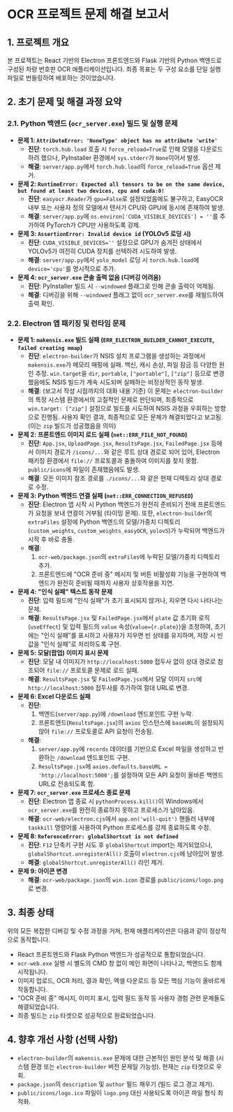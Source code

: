 # OCR 프로젝트 문제 해결 보고서

## 1. 프로젝트 개요
본 프로젝트는 React 기반의 Electron 프론트엔드와 Flask 기반의 Python 백엔드로 구성된 차량 번호판 OCR 애플리케이션입니다. 최종 목표는 두 구성 요소를 단일 실행 파일로 번들링하여 배포하는 것이었습니다.

## 2. 초기 문제 및 해결 과정 요약

### 2.1. Python 백엔드 (`ocr_server.exe`) 빌드 및 실행 문제
*   **문제 1: `AttributeError: 'NoneType' object has no attribute 'write'`**
    *   **진단**: `torch.hub.load` 호출 시 `force_reload=True`로 인해 모델을 다운로드하려 했으나, PyInstaller 환경에서 `sys.stderr`가 `None`이어서 발생.
    *   **해결**: `server/app.py`에서 `torch.hub.load`의 `force_reload=True` 옵션 제거.
*   **문제 2: `RuntimeError: Expected all tensors to be on the same device, but found at least two devices, cpu and cuda:0!`**
    *   **진단**: `easyocr.Reader`가 `gpu=False`로 설정되었음에도 불구하고, EasyOCR 내부 또는 사용자 정의 모델에서 텐서가 CPU와 GPU에 동시에 존재하여 발생.
    *   **해결**: `server/app.py`에 `os.environ['CUDA_VISIBLE_DEVICES'] = ''`를 추가하여 PyTorch가 CPU만 사용하도록 강제.
*   **문제 3: `AssertionError: Invalid device id` (YOLOv5 로딩 시)**
    *   **진단**: `CUDA_VISIBLE_DEVICES=''` 설정으로 GPU가 숨겨진 상태에서 YOLOv5가 여전히 CUDA 장치를 선택하려 시도하여 발생.
    *   **해결**: `server/app.py`에서 `yolo_model` 로딩 시 `torch.hub.load`에 `device='cpu'`를 명시적으로 추가.
*   **문제 4: `ocr_server.exe` 콘솔 출력 없음 (디버깅 어려움)**
    *   **진단**: PyInstaller 빌드 시 `--windowed` 플래그로 인해 콘솔 출력이 억제됨.
    *   **해결**: 디버깅을 위해 `--windowed` 플래그 없이 `ocr_server.exe`를 재빌드하여 출력 확인.

### 2.2. Electron 앱 패키징 및 런타임 문제

*   **문제 1: `makensis.exe` 빌드 실패 (`ERR_ELECTRON_BUILDER_CANNOT_EXECUTE`, `failed creating mmap`)**
    *   **진단**: `electron-builder`가 NSIS 설치 프로그램을 생성하는 과정에서 `makensis.exe`가 메모리 매핑에 실패. 백신, 캐시 손상, 파일 잠금 등 다양한 원인 추정. `win.target`을 `dir`, `portable`, `["portable"]`, `["zip"]` 등으로 변경했음에도 NSIS 빌드가 계속 시도되며 실패하는 비정상적인 동작 발생.
    *   **해결**: (보고서 작성 시점까지의 대화 내용 기준) 이 문제는 `electron-builder`의 특정 시스템 환경에서의 고질적인 문제로 판단되며, 최종적으로 `win.target: ["zip"]` 설정으로 빌드를 시도하여 NSIS 과정을 우회하는 방향으로 진행됨. 사용자 확인 결과, 최종적으로 모든 문제가 해결되었다고 보고됨. (이는 `zip` 빌드가 성공했음을 의미)
*   **문제 2: 프론트엔드 이미지 로드 실패 (`net::ERR_FILE_NOT_FOUND`)**
    *   **진단**: `App.jsx`, `UploadPage.jsx`, `ResultsPage.jsx`, `FailedPage.jsx` 등에서 이미지 경로가 `/icons/...`와 같은 루트 상대 경로로 되어 있어, Electron 패키징 환경에서 `file://` 프로토콜과 충돌하여 이미지를 찾지 못함. `public/icons`에 파일이 존재했음에도 발생.
    *   **해결**: 모든 이미지 참조 경로를 `./icons/...`와 같은 현재 디렉토리 상대 경로로 수정.
*   **문제 3: Python 백엔드 연결 실패 (`net::ERR_CONNECTION_REFUSED`)**
    *   **진단**: Electron 앱 시작 시 Python 백엔드가 완전히 준비되기 전에 프론트엔드가 요청을 보내 연결이 거부됨 (타이밍 문제). 또한, `electron-builder`의 `extraFiles` 설정에 Python 백엔드의 모델/가중치 디렉토리(`custom_weights`, `custom_weights_easyOCR`, `yolov5`)가 누락되어 백엔드가 시작 후 바로 충돌.
    *   **해결**:
        1.  `ocr-web/package.json`의 `extraFiles`에 누락된 모델/가중치 디렉토리 추가.
        2.  프론트엔드에 "OCR 준비 중" 메시지 및 버튼 비활성화 기능을 구현하여 백엔드가 완전히 준비될 때까지 사용자 상호작용을 지연.
*   **문제 4: "인식 실패" 텍스트 동작 문제**
    *   **진단**: 입력 필드에 "인식 실패"가 초기 표시되지 않거나, 지우면 다시 나타나는 문제.
    *   **해결**: `ResultsPage.jsx` 및 `FailedPage.jsx`에서 `plate` 값 초기화 로직(`useEffect`) 및 입력 필드의 `value` 속성(`value={r.plate}`)을 조정하여, 초기에는 "인식 실패"를 표시하고 사용자가 지우면 빈 상태를 유지하며, 저장 시 빈 값을 "인식 실패"로 처리하도록 구현.
*   **문제 5: 모달(팝업) 이미지 표시 문제**
    *   **진단**: 모달 내 이미지가 `http://localhost:5000` 접두사 없이 상대 경로로 참조되어 `file://` 프로토콜 문제로 로드 실패.
    *   **해결**: `ResultsPage.jsx` 및 `FailedPage.jsx`에서 모달 이미지 `src`에 `http://localhost:5000` 접두사를 추가하여 절대 URL로 변경.
*   **문제 6: Excel 다운로드 실패**
    *   **진단**:
        1.  백엔드(`server/app.py`)에 `/download` 엔드포인트 구현 누락.
        2.  프론트엔드(`ResultsPage.jsx`)의 `axios` 인스턴스에 `baseURL`이 설정되지 않아 `file://` 프로토콜로 API 요청이 전송됨.
    *   **해결**:
        1.  `server/app.py`에 `records` 데이터를 기반으로 Excel 파일을 생성하고 반환하는 `/download` 엔드포인트 구현.
        2.  `ResultsPage.jsx`에 `axios.defaults.baseURL = 'http://localhost:5000';`를 설정하여 모든 API 요청이 올바른 백엔드 URL로 전송되도록 함.
*   **문제 7: `ocr_server.exe` 프로세스 종료 문제**
    *   **진단**: Electron 앱 종료 시 `pythonProcess.kill()`이 Windows에서 `ocr_server.exe`를 완전히 종료하지 못하고 프로세스가 남아있음.
    *   **해결**: `ocr-web/electron.cjs`에서 `app.on('will-quit')` 핸들러 내부에 `taskkill` 명령어를 사용하여 Python 프로세스를 강제 종료하도록 수정.
*   **문제 8: `ReferenceError: globalShortcut is not defined`**
    *   **진단**: `F12` 단축키 구현 시도 후 `globalShortcut` import는 제거되었으나, `globalShortcut.unregisterAll()` 호출이 `electron.cjs`에 남아있어 발생.
    *   **해결**: `globalShortcut.unregisterAll()` 라인 제거.
*   **문제 9: 아이콘 변경**
    *   **해결**: `ocr-web/package.json`의 `win.icon` 경로를 `public/icons/logo.png`로 변경.

## 3. 최종 상태
위의 모든 복잡한 디버깅 및 수정 과정을 거쳐, 현재 애플리케이션은 다음과 같이 정상적으로 동작합니다.
*   React 프론트엔드와 Flask Python 백엔드가 성공적으로 통합되었습니다.
*   `ocr-web.exe` 실행 시 별도의 CMD 창 없이 메인 화면이 나타나고, 백엔드도 함께 시작됩니다.
*   이미지 업로드, OCR 처리, 결과 확인, 엑셀 다운로드 등 모든 핵심 기능이 올바르게 작동합니다.
*   "OCR 준비 중" 메시지, 이미지 표시, 입력 필드 동작 등 사용자 경험 관련 문제들도 해결되었습니다.
*   최종 빌드는 `zip` 타겟으로 성공적으로 완료되었습니다.

## 4. 향후 개선 사항 (선택 사항)
*   `electron-builder`의 `makensis.exe` 문제에 대한 근본적인 원인 분석 및 해결 (시스템 환경 또는 `electron-builder` 버전 문제일 가능성). 현재는 `zip` 타겟으로 우회.
*   `package.json`의 `description` 및 `author` 필드 채우기 (빌드 로그 경고 제거).
*   `public/icons/logo.ico` 파일이 `logo.png` 대신 사용되도록 아이콘 파일 형식 최적화.
